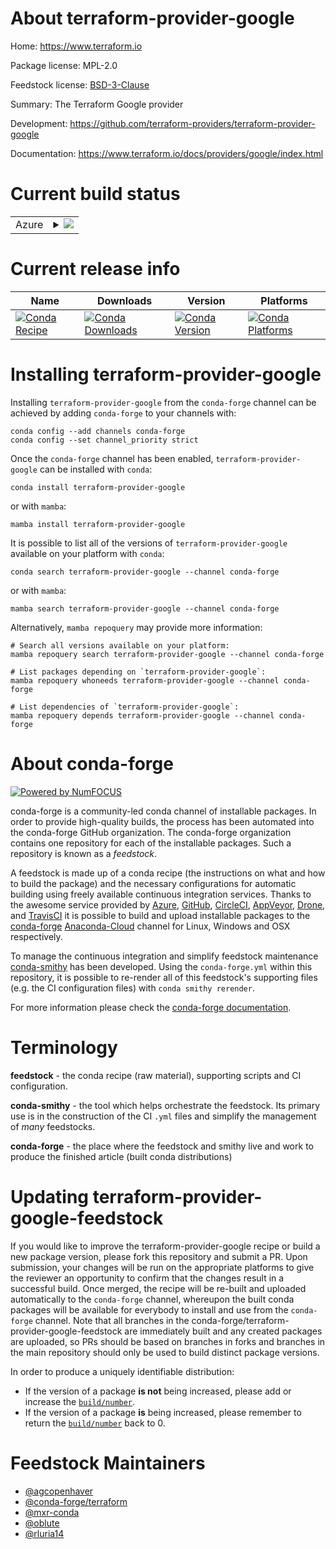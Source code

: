 About terraform-provider-google
===============================

Home: https://www.terraform.io

Package license: MPL-2.0

Feedstock license: [BSD-3-Clause](https://github.com/conda-forge/terraform-provider-google-feedstock/blob/main/LICENSE.txt)

Summary: The Terraform Google provider

Development: https://github.com/terraform-providers/terraform-provider-google

Documentation: https://www.terraform.io/docs/providers/google/index.html

Current build status
====================


<table>
    
  <tr>
    <td>Azure</td>
    <td>
      <details>
        <summary>
          <a href="https://dev.azure.com/conda-forge/feedstock-builds/_build/latest?definitionId=2021&branchName=main">
            <img src="https://dev.azure.com/conda-forge/feedstock-builds/_apis/build/status/terraform-provider-google-feedstock?branchName=main">
          </a>
        </summary>
        <table>
          <thead><tr><th>Variant</th><th>Status</th></tr></thead>
          <tbody><tr>
              <td>linux_64</td>
              <td>
                <a href="https://dev.azure.com/conda-forge/feedstock-builds/_build/latest?definitionId=2021&branchName=main">
                  <img src="https://dev.azure.com/conda-forge/feedstock-builds/_apis/build/status/terraform-provider-google-feedstock?branchName=main&jobName=linux&configuration=linux%20linux_64_" alt="variant">
                </a>
              </td>
            </tr><tr>
              <td>osx_64</td>
              <td>
                <a href="https://dev.azure.com/conda-forge/feedstock-builds/_build/latest?definitionId=2021&branchName=main">
                  <img src="https://dev.azure.com/conda-forge/feedstock-builds/_apis/build/status/terraform-provider-google-feedstock?branchName=main&jobName=osx&configuration=osx%20osx_64_" alt="variant">
                </a>
              </td>
            </tr><tr>
              <td>win_64</td>
              <td>
                <a href="https://dev.azure.com/conda-forge/feedstock-builds/_build/latest?definitionId=2021&branchName=main">
                  <img src="https://dev.azure.com/conda-forge/feedstock-builds/_apis/build/status/terraform-provider-google-feedstock?branchName=main&jobName=win&configuration=win%20win_64_" alt="variant">
                </a>
              </td>
            </tr>
          </tbody>
        </table>
      </details>
    </td>
  </tr>
</table>

Current release info
====================

| Name | Downloads | Version | Platforms |
| --- | --- | --- | --- |
| [![Conda Recipe](https://img.shields.io/badge/recipe-terraform--provider--google-green.svg)](https://anaconda.org/conda-forge/terraform-provider-google) | [![Conda Downloads](https://img.shields.io/conda/dn/conda-forge/terraform-provider-google.svg)](https://anaconda.org/conda-forge/terraform-provider-google) | [![Conda Version](https://img.shields.io/conda/vn/conda-forge/terraform-provider-google.svg)](https://anaconda.org/conda-forge/terraform-provider-google) | [![Conda Platforms](https://img.shields.io/conda/pn/conda-forge/terraform-provider-google.svg)](https://anaconda.org/conda-forge/terraform-provider-google) |

Installing terraform-provider-google
====================================

Installing `terraform-provider-google` from the `conda-forge` channel can be achieved by adding `conda-forge` to your channels with:

```
conda config --add channels conda-forge
conda config --set channel_priority strict
```

Once the `conda-forge` channel has been enabled, `terraform-provider-google` can be installed with `conda`:

```
conda install terraform-provider-google
```

or with `mamba`:

```
mamba install terraform-provider-google
```

It is possible to list all of the versions of `terraform-provider-google` available on your platform with `conda`:

```
conda search terraform-provider-google --channel conda-forge
```

or with `mamba`:

```
mamba search terraform-provider-google --channel conda-forge
```

Alternatively, `mamba repoquery` may provide more information:

```
# Search all versions available on your platform:
mamba repoquery search terraform-provider-google --channel conda-forge

# List packages depending on `terraform-provider-google`:
mamba repoquery whoneeds terraform-provider-google --channel conda-forge

# List dependencies of `terraform-provider-google`:
mamba repoquery depends terraform-provider-google --channel conda-forge
```


About conda-forge
=================

[![Powered by
NumFOCUS](https://img.shields.io/badge/powered%20by-NumFOCUS-orange.svg?style=flat&colorA=E1523D&colorB=007D8A)](https://numfocus.org)

conda-forge is a community-led conda channel of installable packages.
In order to provide high-quality builds, the process has been automated into the
conda-forge GitHub organization. The conda-forge organization contains one repository
for each of the installable packages. Such a repository is known as a *feedstock*.

A feedstock is made up of a conda recipe (the instructions on what and how to build
the package) and the necessary configurations for automatic building using freely
available continuous integration services. Thanks to the awesome service provided by
[Azure](https://azure.microsoft.com/en-us/services/devops/), [GitHub](https://github.com/),
[CircleCI](https://circleci.com/), [AppVeyor](https://www.appveyor.com/),
[Drone](https://cloud.drone.io/welcome), and [TravisCI](https://travis-ci.com/)
it is possible to build and upload installable packages to the
[conda-forge](https://anaconda.org/conda-forge) [Anaconda-Cloud](https://anaconda.org/)
channel for Linux, Windows and OSX respectively.

To manage the continuous integration and simplify feedstock maintenance
[conda-smithy](https://github.com/conda-forge/conda-smithy) has been developed.
Using the ``conda-forge.yml`` within this repository, it is possible to re-render all of
this feedstock's supporting files (e.g. the CI configuration files) with ``conda smithy rerender``.

For more information please check the [conda-forge documentation](https://conda-forge.org/docs/).

Terminology
===========

**feedstock** - the conda recipe (raw material), supporting scripts and CI configuration.

**conda-smithy** - the tool which helps orchestrate the feedstock.
                   Its primary use is in the construction of the CI ``.yml`` files
                   and simplify the management of *many* feedstocks.

**conda-forge** - the place where the feedstock and smithy live and work to
                  produce the finished article (built conda distributions)


Updating terraform-provider-google-feedstock
============================================

If you would like to improve the terraform-provider-google recipe or build a new
package version, please fork this repository and submit a PR. Upon submission,
your changes will be run on the appropriate platforms to give the reviewer an
opportunity to confirm that the changes result in a successful build. Once
merged, the recipe will be re-built and uploaded automatically to the
`conda-forge` channel, whereupon the built conda packages will be available for
everybody to install and use from the `conda-forge` channel.
Note that all branches in the conda-forge/terraform-provider-google-feedstock are
immediately built and any created packages are uploaded, so PRs should be based
on branches in forks and branches in the main repository should only be used to
build distinct package versions.

In order to produce a uniquely identifiable distribution:
 * If the version of a package **is not** being increased, please add or increase
   the [``build/number``](https://docs.conda.io/projects/conda-build/en/latest/resources/define-metadata.html#build-number-and-string).
 * If the version of a package **is** being increased, please remember to return
   the [``build/number``](https://docs.conda.io/projects/conda-build/en/latest/resources/define-metadata.html#build-number-and-string)
   back to 0.

Feedstock Maintainers
=====================

* [@agcopenhaver](https://github.com/agcopenhaver/)
* [@conda-forge/terraform](https://github.com/conda-forge/terraform/)
* [@mxr-conda](https://github.com/mxr-conda/)
* [@oblute](https://github.com/oblute/)
* [@rluria14](https://github.com/rluria14/)

